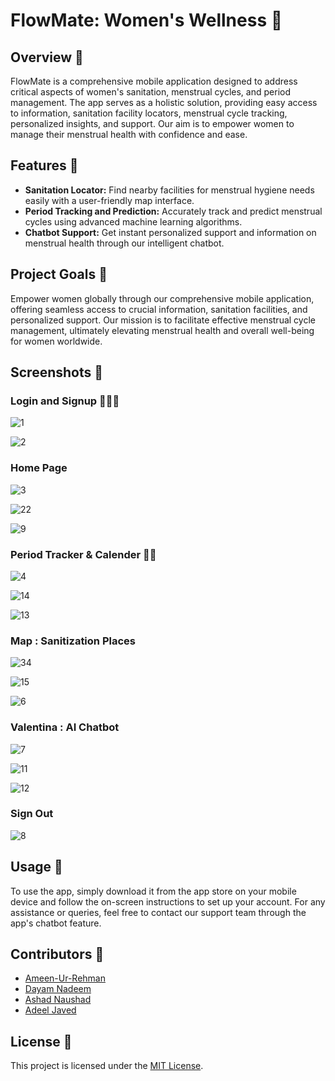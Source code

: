 # FlowMate: Women's Wellness 🌸

## Overview 🌼
FlowMate is a comprehensive mobile application designed to address critical aspects of women's sanitation, menstrual cycles, and period management. The app serves as a holistic solution, providing easy access to information, sanitation facility locators, menstrual cycle tracking, personalized insights, and support. Our aim is to empower women to manage their menstrual health with confidence and ease.

## Features 🌺
- **Sanitation Locator:** Find nearby facilities for menstrual hygiene needs easily with a user-friendly map interface.
- **Period Tracking and Prediction:** Accurately track and predict menstrual cycles using advanced machine learning algorithms.
- **Chatbot Support:** Get instant personalized support and information on menstrual health through our intelligent chatbot.
  
## Project Goals 🌻
Empower women globally through our comprehensive mobile application, offering seamless access to crucial information, sanitation facilities, and personalized support. Our mission is to facilitate effective menstrual cycle management, ultimately elevating menstrual health and overall well-being for women worldwide.

## Screenshots 📱

### Login and Signup 🚀🚀🚀

![1](https://github.com/dayam8696/FloMate/assets/83868776/35aade18-6051-4344-9e74-dbc6d24fe802)

![2](https://github.com/dayam8696/FloMate/assets/83868776/6f763d49-a714-414e-adae-f34330c346a3)

### Home Page

![3](https://github.com/dayam8696/FloMate/assets/83868776/ac2556bc-b2c8-4987-81bd-740f44bd2169)

![22](https://github.com/dayam8696/FloMate/assets/83868776/65243e4b-0894-425a-b1fc-464ff815e07c)

![9](https://github.com/dayam8696/FloMate/assets/83868776/d1585c89-7967-49f5-aef5-ded4e887b379)

### Period Tracker & Calender 📆📆

![4](https://github.com/dayam8696/FloMate/assets/83868776/1fc6dffa-63ab-48ef-9154-8459a545da12)

![14](https://github.com/dayam8696/FloMate/assets/83868776/38d5abcd-20b7-498f-9b6b-c34d076e4327)

![13](https://github.com/dayam8696/FloMate/assets/83868776/2da5b7e6-f9b9-4d2c-8d5a-55aa2c829cdc)


### Map : Sanitization Places

![34](https://github.com/dayam8696/FloMate/assets/83868776/0243aac5-636e-4cce-a62a-91bf9c406c78)

![15](https://github.com/dayam8696/FloMate/assets/83868776/4472b882-ffa2-41d2-b303-a5c0a65b0fa8)

![6](https://github.com/dayam8696/FloMate/assets/83868776/6a3d36f9-ee97-47b4-8902-cb367769c3fd)

### Valentina : AI Chatbot

![7](https://github.com/dayam8696/FloMate/assets/83868776/267d5b9c-0fec-4b07-b952-81c4a1883476)

![11](https://github.com/dayam8696/FloMate/assets/83868776/3ed6433d-bdee-4a57-83a4-cd19364b52db)

![12](https://github.com/dayam8696/FloMate/assets/83868776/1445dbda-d865-41bf-abac-04908f31d6ab)

### Sign Out

![8](https://github.com/dayam8696/FloMate/assets/83868776/59aaeee7-963e-45f3-9dec-1f342ec22625)

## Usage 🌼
To use the app, simply download it from the app store on your mobile device and follow the on-screen instructions to set up your account. For any assistance or queries, feel free to contact our support team through the app's chatbot feature.

## Contributors 🌺
- [Ameen-Ur-Rehman](https://github.com/AmeenUrRehman)
- [Dayam Nadeem](https://github.com/dayam8696)
- [Ashad Naushad](https://github.com/ash-u-170602)
- [Adeel Javed](https://github.com/adeel-015)

## License 🌸
This project is licensed under the [MIT License](LICENSE).
